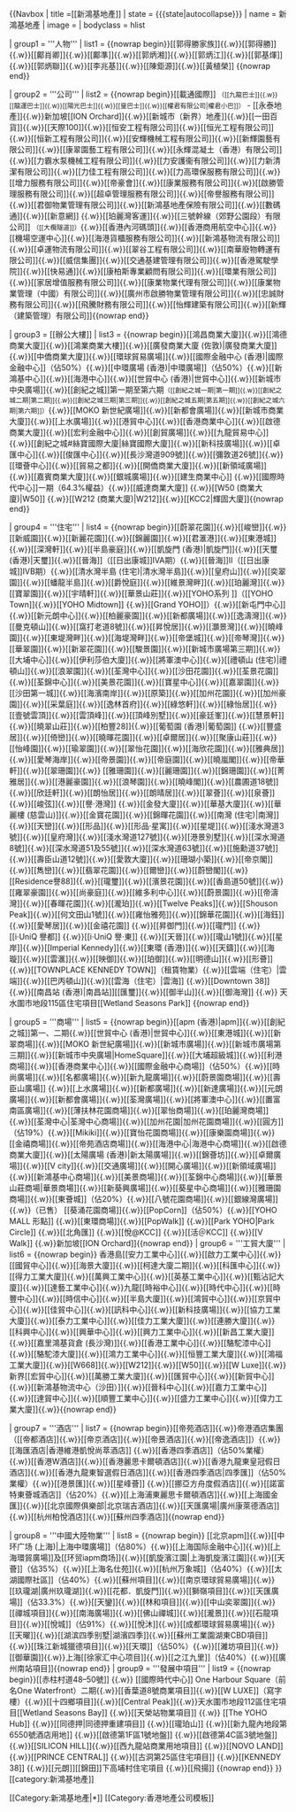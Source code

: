 {{Navbox
| title =[[新鴻基地產]]
| state = {{{state|autocollapse}}}
| name  = 新鴻基地產
| image =
| bodyclass = hlist

| group1 = '''人物'''
| list1 = {{nowrap begin}}[[郭得勝家族]]{{.w}}[[郭得勝]]{{.w}}[[鄺肖卿]]{{.w}}[[鄺準]]{{.w}}[[郭炳湘]]{{.w}}[[郭炳江]]{{.w}}[[郭基煇]]{{.w}}[[郭炳聯]]{{.w}}[[李兆基]]{{.w}}[[陳鉅源]]{{.w}}[[黃植榮]]  {{nowrap end}}

| group2 = '''公司'''
| list2 = {{nowrap begin}}[[載通國際]] <small>（[[九龍巴士]]{{.w}}[[龍運巴士]]{{.w}}[[陽光巴士]]{{.w}}[[皇巴士]]{{.w}}[[權君有限公司|權君小巴]]）</small> - [[永泰地產]]{{.w}}新加坡[[ION Orchard]]{{.w}}[[新城市（新界）地產]]{{.w}}[[一田百貨]]{{.w}}[[天際100]]{{.w}}[[恒安工程有限公司]]{{.w}}[[恒光工程有限公司]]{{.w}}[[恒新工程有限公司]]{{.w}}[[安輝機械工程有限公司]]{{.w}}[[新輝園藝有限公司]]{{.w}}[[康翠園藝工程有限公司]]{{.w}}[[永輝混凝土（香港）有限公司]]{{.w}}[[力霸水泵機械工程有限公司]]{{.w}}[[力安護衞有限公司]]{{.w}}[[力新清潔有限公司]]{{.w}}[[力佳工程有限公司]]{{.w}}[[力高環保服務有限公司]]{{.w}}[[增力服務有限公司]]{{.w}}[[帝豪會]]{{.w}}[[康業服務有限公司]]{{.w}}[[啟勝管理服務有限公司]]{{.w}}[[超卓管理服務有限公司]]{{.w}}[[帝譽服務有限公司]]{{.w}}[[君御物業管理有限公司]]{{.w}}[[新鴻基地產保險有限公司]]{{.w}}[[數碼通]]{{.w}}[[新意網]] {{.w}}[[珀麗灣客運]]{{.w}}[[三號幹線（郊野公園段）有限公司]] <small>（[[大欖隧道]]）</small>{{.w}}[[香港內河碼頭]]{{.w}}[[香港商用航空中心]]{{.w}}[[機場空運中心]]{{.w}}[[海港貨櫃服務有限公司]]{{.w}}[[新鴻基物流有限公司]]{{.w}}[[卓運物流有限公司]]{{.w}}[[翠谷工程有限公司]]{{.w}}[[南華廢物轉運有限公司]]{{.w}}[[威信集團]]{{.w}}[[交通基建管理有限公司]]{{.w}}[[香港駕駛學院]]{{.w}}[[快易通]]{{.w}}[[康柏斯專業顧問有限公司]]{{.w}}[[環業有限公司]]{{.w}}[[家居增值服務有限公司]]{{.w}}[[康業物業代理有限公司]]{{.w}}[[康業物業管理（中國）有限公司]]{{.w}}[[廣州市啟勝物業管理有限公司]]{{.w}}[[忠誠財務有限公司]]{{.w}}[[飛騰財務有限公司]]{{.w}}[[怡輝建築有限公司]]{{.w}}[[新輝（建築管理）有限公司]]{{nowrap end}}

| group3 = [[辦公大樓]]
| list3 = {{nowrap begin}}[[鴻昌商業大廈]]{{.w}}[[鴻德商業大廈]]{{.w}}[[鴻業商業大樓]]{{.w}}[[廣發商業大廈 (佐敦)|廣發商業大廈]]{{.w}}[[中僑商業大廈]]{{.w}}[[環球貿易廣場]]{{.w}}[[國際金融中心 (香港)|國際金融中心]]（佔50%）{{.w}}[[中環廣場 (香港)|中環廣場]]（佔50%）{{.w}}[[新鴻基中心]]{{.w}}[[海港中心]]{{.w}}[[世貿中心 (香港)|世貿中心]]{{.w}}[[新城市中央廣場]]{{.w}}[[創紀之城]]第一期至第六期<small>（[[創紀之城一期|第一期]]{{.w}}[[創紀之城二期|第二期]]{{.w}}[[創紀之城三期|第三期]]{{.w}}[[創紀之城五期|第五期]]{{.w}}[[創紀之城六期|第六期]]）</small>{{.w}}[[MOKO 新世紀廣場]]{{.w}}[[新都會廣場]]{{.w}}[[新城市商業大廈]]{{.w}}[[上水廣場]]{{.w}}[[港貿中心]]{{.w}}[[香港商業中心]]{{.w}}[[啟德商業大廈]]{{.w}}[[宏利金融中心]]{{.w}}[[創貿廣場]]{{.w}}[[九龍貿易中心]]{{.w}}[[創紀之城#絲寶國際大廈|絲寶國際大廈]]{{.w}}[[新科技廣場]]{{.w}}[[卓匯中心]]{{.w}}[[俊匯中心]]{{.w}}[[長沙灣道909號]]{{.w}}[[彌敦道26號]]{{.w}}[[環薈中心]]{{.w}}[[貿易之都]]{{.w}}[[開僑商業大廈]]{{.w}}[[新領域廣場]]{{.w}}[[嘉賓商業大廈]]{{.w}}[[銀城廣場]]{{.w}}[[建生商業中心]] {{.w}}[[國際時代中心]]一期（64.3%權益）{{.w}}[[威達商業大廈]] {{.w}}[[W50 (商業大廈)|W50]] {{.w}}[[W212 (商業大廈)|W212]]{{.w}}[[KCC2|輝固大廈]]{{nowrap end}}

| group4 = '''住宅'''
| list4 = {{nowrap begin}}[[蔚翠花園]]{{.w}}[[峻巒]]{{.w}}[[新威園]]{{.w}}[[新麗花園]]{{.w}}[[錦麗園]]{{.w}}[[君滙港]]{{.w}}[[東港城]]{{.w}}[[深灣軒]]{{.w}}[[半島豪庭]]{{.w}}[[凱旋門 (香港)|凱旋門]]{{.w}}[[天璽 (香港)|天璽]]{{.w}}[[晉海]]（[[日出康城]]IVA期）{{.w}}[[晉海]]II（[[日出康城]]IVB期）{{.w}}[[清水灣半島 (住宅)|清水灣半島]]{{.w}}[[皇府山]]{{.w}}[[奕翠園]]{{.w}}[[蟠龍半島]]{{.w}}[[爵悅庭]]{{.w}}[[維景灣畔]]{{.w}}[[珀麗灣]]{{.w}}[[寶翠園]]{{.w}}[[宇晴軒]]{{.w}}[[華景山莊]]{{.w}}[[YOHO系列 ]]（[[YOHO Town]]{{.w}}[[YOHO Midtown]] {{.w}}[[Grand YOHO]]）{{.w}}[[新屯門中心]]{{.w}}[[新元朗中心]]{{.w}}[[柏麗豪園]]{{.w}}[[新都廣場]]{{.w}}[[逸濤灣]]{{.w}}[[曼克頓山]]{{.w}}[[窩打老道8號]]{{.w}}[[昇悅居]]{{.w}}[[灝景灣]]{{.w}}[[曉峰園]]{{.w}}[[東堤灣畔]]{{.w}}[[海堤灣畔]]{{.w}}[[帝堡城]]{{.w}}[[帝琴灣]]{{.w}}[[華翠園]]{{.w}}[[新翠花園]]{{.w}}[[駿景園]]{{.w}}[[新城市廣場第三期]]{{.w}}[[大埔中心]]{{.w}}[[伊利莎伯大廈]]{{.w}}[[將軍澳中心]]{{.w}}[[禮頓山 (住宅)|禮頓山]]{{.w}}[[浪翠園]]{{.w}}[[荃灣中心]]{{.w}}[[沙田花園]]{{.w}}[[荃景花園]]{{.w}}[[荃錦中心]]{{.w}}[[美景花園]]{{.w}}[[寶星中心]]{{.w}}[[嘉翠園]]{{.w}}[[沙田第一城]]{{.w}}[[海濱南岸]]{{.w}}[[原築]]{{.w}}[[加州花園]]{{.w}}[[加州豪園]]{{.w}}[[采葉庭]]{{.w}}[[逸林首府]]{{.w}}[[綠悠軒]]{{.w}}[[綠怡居]]{{.w}}[[壹號雲頂]]{{.w}}[[雲頂峰]]{{.w}}[[頂峰別墅]]{{.w}}[[豪廷峯]]{{.w}}[[慧景軒]]{{.w}}[[曉翠山莊]]{{.w}}[[柏豐28]]{{.w}}[[葡萄園 (香港)|葡萄園]] {{.w}}[[豐盛居]]{{.w}}[[倚巒]]{{.w}}[[曉暉花園]]{{.w}}[[卓爾居]]{{.w}}[[聚康山莊]]{{.w}}[[怡峰園]]{{.w}}[[瑜翠園]]{{.w}}[[翠怡花園]]{{.w}}[[海欣花園]]{{.w}}[[雅典居]]{{.w}}[[愛琴海岸]]{{.w}}[[帝景園]]{{.w}}[[帝庭園]]{{.w}}[[曉嵐閣]]{{.w}}[[帝華軒]]{{.w}}[[翠珊園]]{{.w}} [[雅珊園]]{{.w}}[[麗珊園]]{{.w}}[[錦珊園]]{{.w}}[[菁雅居]]{{.w}}[[港麗豪園]]{{.w}}[[浪琴園]]{{.w}}[[曉峰閣]]{{.w}}[[農圃道18號]]{{.w}}[[欣廷軒]]{{.w}}[[朗怡居]]{{.w}}[[朗晴居]]{{.w}}[[翠薈]]{{.w}}[[泉薈]]{{.w}}[[峻弦]]{{.w}}[[譽·港灣]] {{.w}}[[金發大廈]]{{.w}}[[華基大廈]]{{.w}}[[華麗樓 (慈雲山)]]{{.w}}[[金寶花園]]{{.w}}[[錦暉花園]]{{.w}}[[南灣 (住宅)|南灣]] {{.w}}[[天巒]]{{.w}}[[形品]]{{.w}}[[形品·星寓]]{{.w}}[[星堤]]{{.w}}[[淺水灣道3號]]{{.w}}[[皇府灣]]{{.w}}[[淺水灣道127號]]{{.w}}[[港景別墅]]{{.w}}[[深水灣道8號]]{{.w}}[[深水灣道51及55號]]{{.w}}[[深水灣道63號]]{{.w}}[[施勳道37號]]{{.w}}[[壽臣山道12號]]{{.w}}[[愛敦大廈]]{{.w}}[[珊瑚小築]]{{.w}}[[帝京閣]]{{.w}}[[雋巒]]{{.w}}[[翡翠花園]]{{.w}}[[爾巒]]{{.w}}[[蔚巒閣]]{{.w}}[[Residence譽88]]{{.w}}[[瓏璽]]{{.w}}[[濱景花園]]{{.w}}[[香島道50號]]{{.w}}[[雍翠豪園]]{{.w}}[[尚豪庭]]{{.w}}[[維多利中心]]{{.w}}[[蔚景園]]{{.w}}[[帝濤灣]]{{.w}}[[春暉花園]]{{.w}}[[瀧珀]]{{.w}}[[Twelve Peaks]]{{.w}}[[Shouson Peak]]{{.w}}[[何文田山1號]]{{.w}}[[雍怡雅苑]]{{.w}}[[錦華花園]]{{.w}}[[海鈺]]{{.w}}[[愛琴居]]{{.w}}[[金禧花園]] {{.w}}[[昇御門]]{{.w}}[[瓏門]] {{.w}}[[i·UniQ 譽都]] {{.w}}[[i·UniQ 譽·東]] {{.w}}[[天晉]]{{.w}}[[瓏山1號]]{{.w}}[[星岸]]{{.w}}[[Imperial Kennedy]]{{.w}}[[東環 (香港)]]{{.w}}[[天鑄]]{{.w}}[[海璇]]{{.w}}[[雲滙]]{{.w}}[[映御]]{{.w}}[[珀御]]{{.w}}[[明德山]]{{.w}}[[形薈]]{{.w}}[[TOWNPLACE KENNEDY TOWN]]（租賃物業）{{.w}}[[雲端（住宅）|雲端]]{{.w}}[[巴丙頓山]]{{.w}}[[雲海（住宅）|雲海]] {{.w}}[[Downtown 38]] {{.w}}[[南昌站 (香港)|南昌站]][[匯璽]]{{.w}}[[御半山]]{{.w}}[[御海灣]] {{.w}} 天水圍市地段115區住宅項目[[Wetland Seasons Park]] {{nowrap end}}

| group5 = '''商場'''
| list5 = {{nowrap begin}}[[apm (香港)|apm]]{{.w}}[[創紀之城]]第一、二期{{.w}}[[世貿中心 (香港)|世貿中心]]{{.w}}[[東港城]]{{.w}}[[新翠商場]]{{.w}}[[MOKO 新世紀廣場]]{{.w}}[[新城市廣場]]{{.w}}[[新城市廣場第三期]]{{.w}}[[新城市中央廣場|HomeSquare]]{{.w}}[[大埔超級城]]{{.w}}[[利港商場]]{{.w}}[[香港商業中心]]{{.w}}[[國際金融中心商場]]（佔50%）{{.w}}[[時尚廣場]]{{.w}}[[名都廣場]]{{.w}}[[新九龍廣場]]{{.w}}[[蔚景園商場]]{{.w}}[[壽臣山廣場]] {{.w}}[[上水廣場]]{{.w}}[[新都廣場]]{{.w}}[[新達廣場]]{{.w}}[[元朗廣場]]{{.w}}[[新都會廣場]]{{.w}}[[荃灣廣場]]{{.w}}[[將軍澳中心]]{{.w}}[[置富南區廣場]]{{.w}}[[薄扶林花園商場]]{{.w}}[[翠怡商場]]{{.w}}[[珀麗灣商場]]{{.w}}[[荃灣中心|荃灣中心商場]]{{.w}}[[加州花園|加州花園商場]]{{.w}}[[圓方]]（佔19%）{{.w}}[[Mikiki]]{{.w}}[[寶怡花園商場]]{{.w}}[[康樂園商場]]{{.w}}[[金禧商場]]{{.w}}[[帝苑酒店商場]]{{.w}}[[海港中心|海港中心商場]]{{.w}}[[啟德商業大廈]]{{.w}}[[太陽廣場 (香港)|新太陽廣場]]{{.w}}[[錦薈坊]]{{.w}}[[卓爾廣場]]{{.w}}[[V city]]{{.w}}[[交通廣場]]{{.w}}[[開心廣場]]{{.w}}[[新領域廣場]]{{.w}}[[新鴻基中心商場]]{{.w}}[[美景商場]]{{.w}}[[荃錦中心商場]]{{.w}}[[華景山莊商場|華景商場]]{{.w}}[[新葵興廣場]]{{.w}}[[葵星中心商場]]{{.w}}[[雅珊園商場]]{{.w}}[[東薈城]]（佔20%）{{.w}}[[八號花園商場]]{{.w}}[[銀線灣廣場]]{{.w}}（已售） [[葵涌花園商場]]{{.w}}[[PopCorn]]（佔50%）{{.w}}[[YOHO MALL 形點]] {{.w}}[[東環商場]]{{.w}}[[PopWalk]] {{.w}}[[Park YOHO|Park Circle]] {{.w}}[[北角匯]] {{.w}}[[悅@KCC]] {{.w}}[[活＠KCC]] {{.w}}[[V Walk]] {{.w}}新加坡[[ION Orchard]]{{nowrap end}}
| group6 = '''工貿大廈'''
| list6 = {{nowrap begin}} 香港島[[安力工業中心]]{{.w}}[[啟力工業中心]]{{.w}}[[國貿中心]]{{.w}}[[海景大廈]]{{.w}}[[柯達大廈二期]]{{.w}}[[科匯中心]]{{.w}}[[得力工業大廈]]{{.w}}[[萬興工業中心]]{{.w}}[[英基工業中心]]{{.w}}[[甄沾記大廈]]{{.w}}[[達藝工業中心]]{{.w}}九龍[[時裕中心]]{{.w}}[[時代中心]]{{.w}}[[時豐中心]]{{.w}}[[時信中心]]{{.w}}[[半島大廈]]{{.w}}[[鴻貿中心]]{{.w}}[[京貿中心]]{{.w}}[[佳貿中心]]{{.w}}[[訊科中心]]{{.w}}[[新科技廣場]]{{.w}}[[協力工業大廈]]{{.w}}[[泰力工業中心]]{{.w}}[[佳力工業大廈]]{{.w}}[[連勝大廈]]{{.w}}[[科興中心]]{{.w}}[[興華中心]]{{.w}}[[興力工業中心]]{{.w}}[[新昌工業大廈]]{{.w}}[[嘉里鴻基貨倉 (長沙灣)]]{{.w}}[[香港工業中心]]{{.w}}[[駱駝漆中心]]{{.w}}[[駱駝漆大廈]]{{.w}}[[鴻力工業中心]]{{.w}}[[恒豐工業大廈]]{{.w}}[[鴻福工業大廈]]{{.w}}[[W668]]{{.w}}[[W212]]{{.w}}[[W50]]{{.w}}[[W Luxe]]{{.w}}
新界[[宏貿中心]]{{.w}}[[萬勝工業大廈]]{{.w}}[[匯貿中心]]{{.w}}[[新貿中心]]{{.w}}[[新鴻基物流中心（沙田）]]{{.w}}[[晉科中心]]{{.w}}[[嘉力工業中心]]{{.w}}[[達貿中心]]{{.w}}[[順豐工業中心]]{{.w}}[[盛力工業中心]]{{.w}}[[偉力工業大廈]]{{.w}}{{nowrap end}}

| group7 = '''酒店'''
| list7 = {{nowrap begin}}[[帝苑酒店]]{{.w}}帝港酒店集團（[[帝都酒店]]{{.w}}[[帝京酒店]]{{.w}}[[帝景酒店]]{{.w}}[[帝逸酒店]]）{{.w}}[[海匯酒店|香港維港凱悅尚萃酒店]] {{.w}}[[香港四季酒店]]（佔50%業權）{{.w}}[[香港W酒店]]{{.w}}[[香港麗思卡爾頓酒店]]{{.w}}[[香港九龍東皇冠假日酒店]]{{.w}}[[香港九龍東智選假日酒店]]{{.w}}[[香港四季酒店|四季匯]]（佔50%業權）{{.w}}[[港景匯]]{{.w}}[[星峰薈]] {{.w}}[[挪亞方舟度假酒店]]{{.w}}[[諾富特東薈城酒店]]（佔20%）{{.w}}[[上海浦東麗思卡爾頓酒店]]{{.w}}[[上海國金匯]]{{.w}}[[北京國際俱樂部|北京瑞吉酒店]]{{.w}}[[天匯廣場|廣州康萊德酒店]]{{.w}}[[杭州柏悅酒店]]{{.w}}[[蘇州四季酒店]]{{nowrap end}}

| group8 = '''中國大陸物業'''
| list8 = {{nowrap begin}} [[北京apm]]{{.w}}[[中环广场 (上海)|上海中環廣場]]（佔80%）{{.w}}[[上海国际金融中心]]{{.w}}[[上海環貿廣場]]及[[环贸iapm商场]]{{.w}}[[凱旋濱江園|上海凱旋濱江園]]{{.w}}[[天薈]]（佔35%）{{.w}}[[上海名仕苑]]{{.w}}[[杭州万象城]]（佔40%）{{.w}}[[太湖國際社區]]（佔40%）{{.w}}[[蘇州項目]]{{.w}}[[南京環球貿易廣場]]{{.w}}[[玖瓏湖|廣州玖瓏湖]]{{.w}}[[花都．凱旋門]]{{.w}}[[獅嶺項目]]{{.w}}[[天匯廣場]]（佔33.3%）{{.w}}[[天鑾]]{{.w}}[[林和項目]]{{.w}}[[中山奕翠園]]{{.w}}[[禪城項目]]{{.w}}[[南海廣場]]{{.w}}[[佛山禪城]]{{.w}}[[瀧景]]{{.w}}[[石龍項目]]{{.w}}[[悅城]]（佔91%）{{.w}}[[悅沐]]{{.w}}[[成都環球貿易廣場]]{{.w}}[[天曜]]{{.w}}[[湖滨四季别墅|湖濱四季]]{{.w}}[[蘇州工業園湖東CBD項目]]{{.w}}[[珠江新城獵德項目]]{{.w}}[[天環]]（佔50%）{{.w}}[[濰坊項目]]{{.w}}[[御華園]]{{.w}}上海[[徐家汇中心项目]]{{.w}}[[之江九里]]（佔40%）{{.w}}[[廣州南站項目]]{{nowrap end}}
| group9 = '''發展中項目'''
| list9 = {{nowrap begin}}[[赤柱村道48–50號]] {{.w}} [[國際時代中心]] One Harbour Square（前名One Waterfront）二期{{.w}}[[香葉道8號商業項目]]{{.w}}[[W LUXE]]（寫字樓）{{.w}}[[十四鄉項目]]{{.w}}[[Central Peak]]{{.w}}天水圍市地段112區住宅項目[[Wetland Seasons Bay]] {{.w}}[[天榮站物業項目]] {{.w}} [[The YOHO Hub]] {{.w}}[[同德押|同德押重建項目]] {{.w}}[[瓏珀山]] {{.w}}[[新九龍內地段第6550號酒店用地]] {{.w}}[[啟德第1F區1號地盤]] {{.w}}[[啟德第4C區3號地盤]] {{.w}}[[SILICON HILL]]{{.w}}[[西九龍站商業用地項目]]  {{.w}}[[NOVO LAND]] {{.w}}[[PRINCE CENTRAL]] {{.w}}[[古洞第25區住宅項目]]  {{.w}}[[KENNEDY 38]]  {{.w}}[[元朗]][[錦田]]下高埔村住宅項目 {{.w}}[[飛揚]]
{{nowrap end}}
}}<includeonly>[[category:新鴻基地產]]</includeonly><noinclude>

[[Category:新鴻基地產|*]]
[[Category:香港地產公司模板]]
</noinclude>